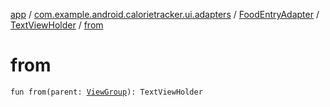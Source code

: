 [app](../../../index.md) / [com.example.android.calorietracker.ui.adapters](../../index.md) / [FoodEntryAdapter](../index.md) / [TextViewHolder](index.md) / [from](./from.md)

# from

`fun from(parent: `[`ViewGroup`](https://developer.android.com/reference/android/view/ViewGroup.html)`): TextViewHolder`